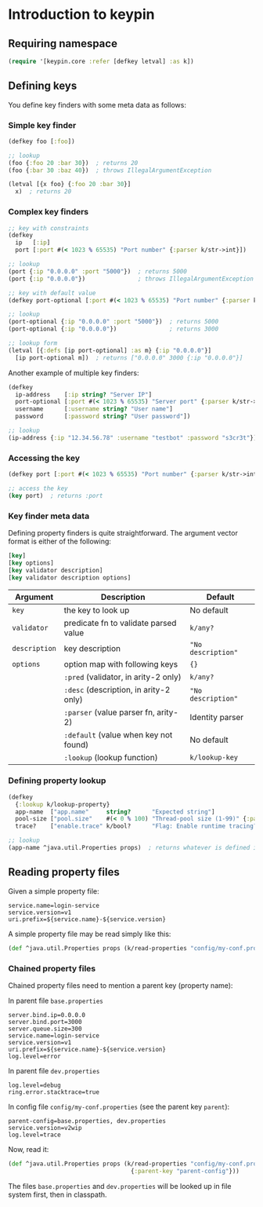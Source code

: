 # Introduction to keypin


## Requiring namespace

```clojure
(require '[keypin.core :refer [defkey letval] :as k])
```


## Defining keys

You define key finders with some meta data as follows:


### Simple key finder

```clojure
(defkey foo [:foo])

;; lookup
(foo {:foo 20 :bar 30})  ; returns 20
(foo {:bar 30 :baz 40})  ; throws IllegalArgumentException

(letval [{x foo} {:foo 20 :bar 30}]
  x)  ; returns 20
```


### Complex key finders

```clojure
;; key with constraints
(defkey
  ip   [:ip]
  port [:port #(< 1023 % 65535) "Port number" {:parser k/str->int}])

;; lookup
(port {:ip "0.0.0.0" :port "5000"})  ; returns 5000
(port {:ip "0.0.0.0"})               ; throws IllegalArgumentException

;; key with default value
(defkey port-optional [:port #(< 1023 % 65535) "Port number" {:parser k/str->int :default 3000}])

;; lookup
(port-optional {:ip "0.0.0.0" :port "5000"})  ; returns 5000
(port-optional {:ip "0.0.0.0"})               ; returns 3000

;; lookup form
(letval [{:defs [ip port-optional] :as m} {:ip "0.0.0.0"}]
  [ip port-optional m])  ; returns ["0.0.0.0" 3000 {:ip "0.0.0.0"}]
```

Another example of multiple key finders:

```clojure
(defkey
  ip-address    [:ip string? "Server IP"]
  port-optional [:port #(< 1023 % 65535) "Server port" {:parser k/str->int :default 3000}]
  username      [:username string? "User name"]
  password      [:password string? "User password"])

;; lookup
(ip-address {:ip "12.34.56.78" :username "testbot" :password "s3cr3t"})
```


### Accessing the key

```clojure
(defkey port [:port #(< 1023 % 65535) "Port number" {:parser k/str->int}])

;; access the key
(key port)  ; returns :port
```


### Key finder meta data

Defining property finders is quite straightforward. The argument vector format is either of the following:

```clojure
[key]
[key options]
[key validator description]
[key validator description options]
```

| Argument      | Description                           | Default            |
|---------------|---------------------------------------|--------------------|
| `key`         | the key to look up                    | No default         |
| `validator`   | predicate fn to validate parsed value | `k/any?`           |
| `description` | key description                       | `"No description"` |
| `options`     | option map with following keys        | `{}`               |
|               | `:pred` (validator, in arity-2 only)  | `k/any?`           |
|               | `:desc` (description, in arity-2 only)| `"No description"` |
|               | `:parser`  (value parser fn, arity-2) | Identity parser    |
|               | `:default` (value when key not found) | No default         |
|               | `:lookup`  (lookup function)          | `k/lookup-key`     |


### Defining property lookup

```clojure
(defkey
  {:lookup k/lookup-property}
  app-name  ["app.name"     string?      "Expected string"]
  pool-size ["pool.size"    #(< 0 % 100) "Thread-pool size (1-99)" {:parser k/str->int}]
  trace?    ["enable.trace" k/bool?      "Flag: Enable runtime tracing?" {:parser k/str->bool :default true}])

;; lookup
(app-name ^java.util.Properties props)  ; returns whatever is defined in the properties file
```


## Reading property files

Given a simple property file:

```properties
service.name=login-service
service.version=v1
uri.prefix=${service.name}-${service.version}
```

A simple property file may be read simply like this:

```clojure
(def ^java.util.Properties props (k/read-properties "config/my-conf.properties"))
```


### Chained property files

Chained property files need to mention a parent key (property name):

In parent file `base.properties`

```properties
server.bind.ip=0.0.0.0
server.bind.port=3000
server.queue.size=300
service.name=login-service
service.version=v1
uri.prefix=${service.name}-${service.version}
log.level=error
```

In parent file `dev.properties`

```properties
log.level=debug
ring.error.stacktrace=true
```

In config file `config/my-conf.properties` (see the parent key `parent`):

```properties
parent-config=base.properties, dev.properties
service.version=v2wip
log.level=trace
```

Now, read it:

```clojure
(def ^java.util.Properties props (k/read-properties "config/my-conf.properties"
                                   {:parent-key "parent-config"}))
```

The files `base.properties` and `dev.properties` will  be looked up in file system first, then in classpath.
